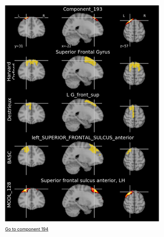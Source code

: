 


![193](preliminary/193.jpg "Component 193")

[Go to component 194](https://parietal-inria.github.io/MODL_atlas/1024/194 "Component 194")